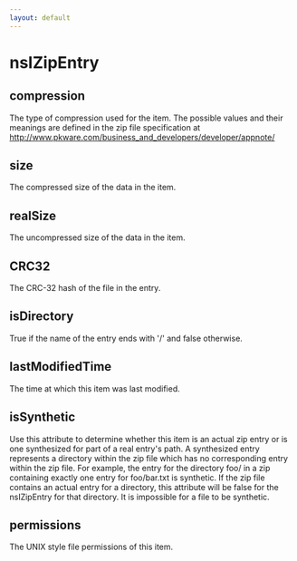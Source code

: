 ```yaml
---
layout: default
---
```


# nsIZipEntry #

## compression ##

The type of compression used for the item.  The possible values and
their meanings are defined in the zip file specification at
http://www.pkware.com/business_and_developers/developer/appnote/


## size ##

The compressed size of the data in the item.


## realSize ##

The uncompressed size of the data in the item.


## CRC32 ##

The CRC-32 hash of the file in the entry.


## isDirectory ##

True if the name of the entry ends with '/' and false otherwise.


## lastModifiedTime ##

The time at which this item was last modified.


## isSynthetic ##

Use this attribute to determine whether this item is an actual zip entry
or is one synthesized for part of a real entry's path.  A synthesized
entry represents a directory within the zip file which has no
corresponding entry within the zip file.  For example, the entry for the
directory foo/ in a zip containing exactly one entry for foo/bar.txt
is synthetic.  If the zip file contains an actual entry for a directory,
this attribute will be false for the nsIZipEntry for that directory.
It is impossible for a file to be synthetic.


## permissions ##

The UNIX style file permissions of this item.

